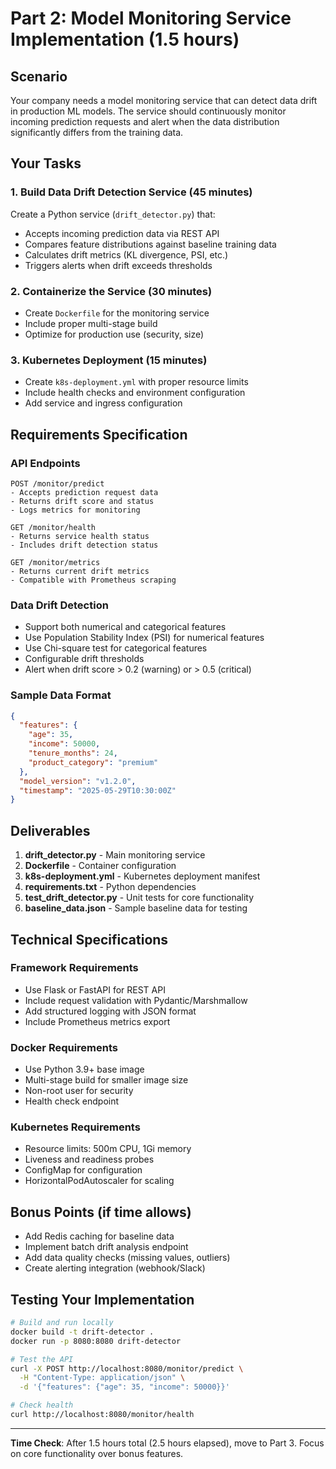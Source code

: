 # Part 2: Model Monitoring Service Implementation (1.5 hours)

## Scenario
Your company needs a model monitoring service that can detect data drift in production ML models. The service should continuously monitor incoming prediction requests and alert when the data distribution significantly differs from the training data.

## Your Tasks

### 1. Build Data Drift Detection Service (45 minutes)
Create a Python service (`drift_detector.py`) that:
- Accepts incoming prediction data via REST API
- Compares feature distributions against baseline training data
- Calculates drift metrics (KL divergence, PSI, etc.)
- Triggers alerts when drift exceeds thresholds

### 2. Containerize the Service (30 minutes)
- Create `Dockerfile` for the monitoring service
- Include proper multi-stage build
- Optimize for production use (security, size)

### 3. Kubernetes Deployment (15 minutes)
- Create `k8s-deployment.yml` with proper resource limits
- Include health checks and environment configuration
- Add service and ingress configuration

## Requirements Specification

### API Endpoints
```
POST /monitor/predict
- Accepts prediction request data
- Returns drift score and status
- Logs metrics for monitoring

GET /monitor/health
- Returns service health status
- Includes drift detection status

GET /monitor/metrics
- Returns current drift metrics
- Compatible with Prometheus scraping
```

### Data Drift Detection
- Support both numerical and categorical features
- Use Population Stability Index (PSI) for numerical features
- Use Chi-square test for categorical features
- Configurable drift thresholds
- Alert when drift score > 0.2 (warning) or > 0.5 (critical)

### Sample Data Format
```json
{
  "features": {
    "age": 35,
    "income": 50000,
    "tenure_months": 24,
    "product_category": "premium"
  },
  "model_version": "v1.2.0",
  "timestamp": "2025-05-29T10:30:00Z"
}
```

## Deliverables

1. **drift_detector.py** - Main monitoring service
2. **Dockerfile** - Container configuration
3. **k8s-deployment.yml** - Kubernetes deployment manifest
4. **requirements.txt** - Python dependencies
5. **test_drift_detector.py** - Unit tests for core functionality
6. **baseline_data.json** - Sample baseline data for testing

## Technical Specifications

### Framework Requirements
- Use Flask or FastAPI for REST API
- Include request validation with Pydantic/Marshmallow
- Add structured logging with JSON format
- Include Prometheus metrics export

### Docker Requirements
- Use Python 3.9+ base image
- Multi-stage build for smaller image size
- Non-root user for security
- Health check endpoint

### Kubernetes Requirements
- Resource limits: 500m CPU, 1Gi memory
- Liveness and readiness probes
- ConfigMap for configuration
- HorizontalPodAutoscaler for scaling

## Bonus Points (if time allows)
- Add Redis caching for baseline data
- Implement batch drift analysis endpoint
- Add data quality checks (missing values, outliers)
- Create alerting integration (webhook/Slack)

## Testing Your Implementation

```bash
# Build and run locally
docker build -t drift-detector .
docker run -p 8080:8080 drift-detector

# Test the API
curl -X POST http://localhost:8080/monitor/predict \
  -H "Content-Type: application/json" \
  -d '{"features": {"age": 35, "income": 50000}}'

# Check health
curl http://localhost:8080/monitor/health
```

---

**Time Check**: After 1.5 hours total (2.5 hours elapsed), move to Part 3. Focus on core functionality over bonus features.
